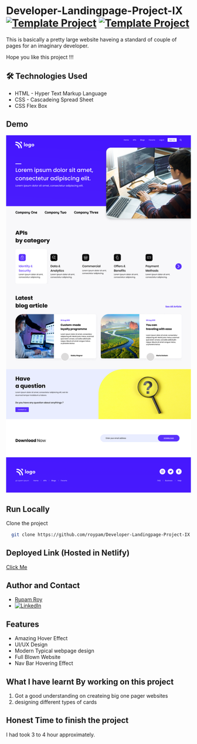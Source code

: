 # Developer-Landingpage-Project-IX [![Template Project](https://img.shields.io/badge/Template-Project-yellow)](http://www.gnu.org/licenses/agpl-3.0) [![Template Project](https://img.shields.io/badge/Technologies%20-HTML%2FCSS-brightgreen)](http://www.gnu.org/licenses/agpl-3.0)

This is basically a pretty large website haveing a standard of couple of pages for an imaginary developer.

Hope you like this project !!!


## 🛠 Technologies Used
  - HTML - Hyper Text Markup Language
  - CSS - Cascadeing Spread Sheet
  - CSS Flex Box

## Demo
<img width="960" alt="" src="https://raw.githubusercontent.com/roypam/Developer-Landingpage-Project-IX/main/9.png">

## Run Locally

Clone the project

```bash
  git clone https://github.com/roypam/Developer-Landingpage-Project-IX.git
```
## Deployed Link (Hosted in Netlify)
  [Click Me](https://developer-landing-2022.netlify.app)

## Author and Contact
- [Rupam Roy](https://www.github.com/roypam)
- [![LinkedIn](https://img.shields.io/badge/LinkedIn-0A66C2?style=for-the-badge&logo=LinkedIn&logoColor=white)](https://www.linkedin.com/in/rupam-roy-931848213/)

## Features

- Amazing Hover Effect
- UI/UX Design
- Modern Typical webpage design
- Full Blown Website
- Nav Bar Hovering Effect

## What I have learnt By working on this project
1. Got a good understanding on createing big one pager websites
2. designing different types of cards 

## Honest Time to finish the project

I had took 3 to 4 hour approximately.

